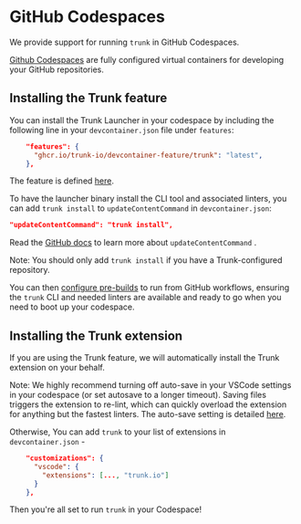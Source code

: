 # GitHub Codespaces

We provide support for running `trunk` in GitHub Codespaces.

[Github Codespaces](https://github.com/features/codespaces) are fully configured virtual containers for developing your GitHub repositories.

## Installing the Trunk feature

You can install the Trunk Launcher in your codespace by including the following line in your `devcontainer.json` file under `features`:

```json
    "features": {
      "ghcr.io/trunk-io/devcontainer-feature/trunk": "latest",
    },
```

The feature is defined [here](https://www.github.com/trunk-io/devcontainer-feature).

To have the launcher binary install the CLI tool and associated linters, you can add `trunk install` to `updateContentCommand` in `devcontainer.json`:

```json
"updateContentCommand": "trunk install",
```

Read the [GitHub docs](https://docs.github.com/en/codespaces/prebuilding-your-codespaces/configuring-prebuilds#configuring-time-consuming-tasks-to-be-included-in-the-prebuild) to learn more about `updateContentCommand` .

Note: You should only add `trunk install` if you have a Trunk-configured repository.

You can then [configure pre-builds](https://docs.github.com/en/codespaces/prebuilding-your-codespaces/configuring-prebuilds) to run from GitHub workflows, ensuring the `trunk` CLI and needed linters are available and ready to go when you need to boot up your codespace.

## Installing the Trunk extension

If you are using the Trunk feature, we will automatically install the Trunk extension on your behalf.&#x20;

Note: We highly recommend turning off auto-save in your VSCode settings in your codespace (or set autosave to a longer timeout). Saving files triggers the extension to re-lint, which can quickly overload the extension for anything but the fastest linters. The auto-save setting is detailed [here](https://code.visualstudio.com/docs/editor/codebasics#_save-auto-save).

Otherwise, You can add `trunk` to your list of extensions in `devcontainer.json` -

```json
    "customizations": {
      "vscode": {
        "extensions": [..., "trunk.io"]
      }
    },
```

Then you're all set to run `trunk` in your Codespace!
